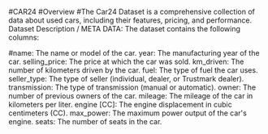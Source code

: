 #CAR24
#Overview
#The Car24 Dataset is a comprehensive collection of data about used cars, including their features, pricing, and performance. 
Dataset Description / META DATA: The dataset contains the following columns:

#name: The name or model of the car.
year: The manufacturing year of the car.
selling_price: The price at which the car was sold.
km_driven: The number of kilometers driven by the car.
fuel: The type of fuel the car uses.
seller_type: The type of seller (individual, dealer, or Trustmark dealer).
transmission: The type of transmission (manual or automatic).
owner: The number of previous owners of the car.
mileage: The mileage of the car in kilometers per liter.
engine [CC]: The engine displacement in cubic centimeters (CC).
max_power: The maximum power output of the car's engine.
seats: The number of seats in the car.
